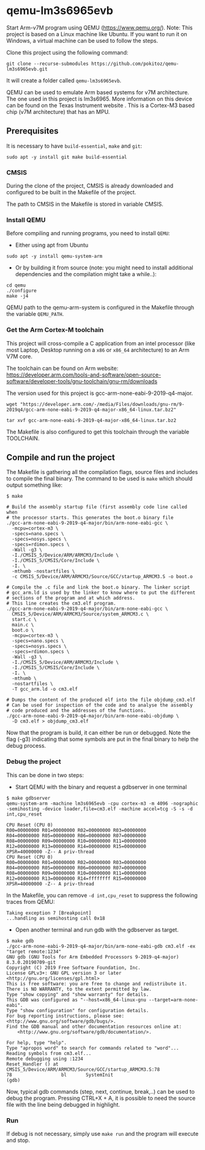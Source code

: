 # qemu-lm3s6965evb

Start Arm-v7M program using QEMU (https://www.qemu.org/).
Note: This project is based on a Linux machine like Ubuntu. If you want to run
it on Windows, a virtual machine can be used to follow the steps.

Clone this project using the following command:
```
git clone --recurse-submodules https://github.com/pokitoz/qemu-lm3s6965evb.git
```

It will create a folder called `qemu-lm3s6965evb`.

QEMU can be used to emulate Arm based systems for v7M architecture. The one used
in this project is lm3s6965. More information on this device can be found on the
Texas Instrument website . This is a Cortex-M3 based chip (v7M architecture)
that has an MPU.

## Prerequisites

It is necessary to have `build-essential`, `make` and `git`:
```
sudo apt -y install git make build-essential
```

### CMSIS

During the clone of the project, CMSIS is already downloaded and configured
to be built in the Makefile of the project.

The path to CMSIS in the Makefile is stored in variable CMSIS.

### Install QEMU

Before compiling and running programs, you need to install `QEMU`:
- Either using apt from Ubuntu
```
sudo apt -y install qemu-system-arm
```

- Or by building it from source (note: you might need to install
  additional dependencies and the compilation might take a while..):
```
cd qemu
./configure
make -j4
```

QEMU path to the qemu-arm-system is configured in the Makefile through
the variable `QEMU_PATH`.

### Get the Arm Cortex-M toolchain

This project will cross-compile a C application from an intel processor
(like most Laptop, Desktop running on a `x86` or `x86_64` architecture) to
an Arm V7M core.

The toolchain can be found on Arm website:
https://developer.arm.com/tools-and-software/open-source-software/developer-tools/gnu-toolchain/gnu-rm/downloads

The version used for this project is gcc-arm-none-eabi-9-2019-q4-major.
```
wget "https://developer.arm.com/-/media/Files/downloads/gnu-rm/9-2019q4/gcc-arm-none-eabi-9-2019-q4-major-x86_64-linux.tar.bz2"

tar xvf gcc-arm-none-eabi-9-2019-q4-major-x86_64-linux.tar.bz2
```

The Makefile is also configured to get this toolchain through the variable
TOOLCHAIN.

## Compile and run the project

The Makefile is gathering all the compilation flags, source files and includes
to compile the final binary.
The command to be used is `make` which should output something like:

```
$ make

# Build the assembly startup file (first assembly code line called when
# the processor starts. This generates the boot.o binary file
./gcc-arm-none-eabi-9-2019-q4-major/bin/arm-none-eabi-gcc \
  -mcpu=cortex-m3 \
  -specs=nano.specs \
  -specs=nosys.specs \
  -specs=rdimon.specs \
  -Wall -g3 \
  -I./CMSIS_5/Device/ARM/ARMCM3/Include \
  -I./CMSIS_5/CMSIS/Core/Include \
  -I. \
  -mthumb -nostartfiles \
  -c CMSIS_5/Device/ARM/ARMCM3/Source/GCC/startup_ARMCM3.S -o boot.o

# Compile the .c file and link the boot.o binary. The linker script
# gcc_arm.ld is used by the linker to know where to put the different
# sections of the program and at which address.
# This line creates the cm3.elf program.
./gcc-arm-none-eabi-9-2019-q4-major/bin/arm-none-eabi-gcc \
  CMSIS_5/Device/ARM/ARMCM3/Source/system_ARMCM3.c \
  start.c \
  main.c \
  boot.o \
  -mcpu=cortex-m3 \
  -specs=nano.specs \
  -specs=nosys.specs \
  -specs=rdimon.specs \
  -Wall -g3 \
  -I./CMSIS_5/Device/ARM/ARMCM3/Include \
  -I./CMSIS_5/CMSIS/Core/Include \
  -I. \
  -mthumb \
  -nostartfiles \
  -T gcc_arm.ld -o cm3.elf

# Dumps the content of the produced elf into the file objdump_cm3.elf
# Can be used for inspection of the code and to analyse the assembly
# code produced and the addresses of the functions.
./gcc-arm-none-eabi-9-2019-q4-major/bin/arm-none-eabi-objdump \
  -D cm3.elf > objdump_cm3.elf
```

Now that the program is build, it can either be run or debugged. Note the flag
(-g3) indicating that some symbols are put in the final binary to help the
debug process.

### Debug the project

This can be done in two steps:
- Start QEMU with the binary and request a gdbserver in one terminal

```
$ make gdbserver
qemu-system-arm -machine lm3s6965evb -cpu cortex-m3 -m 4096 -nographic -semihosting -device loader,file=cm3.elf -machine accel=tcg -S -s -d int,cpu_reset

CPU Reset (CPU 0)
R00=00000000 R01=00000000 R02=00000000 R03=00000000
R04=00000000 R05=00000000 R06=00000000 R07=00000000
R08=00000000 R09=00000000 R10=00000000 R11=00000000
R12=00000000 R13=00000000 R14=00000000 R15=00000000
XPSR=40000000 -Z-- A priv-thread
CPU Reset (CPU 0)
R00=00000000 R01=00000000 R02=00000000 R03=00000000
R04=00000000 R05=00000000 R06=00000000 R07=00000000
R08=00000000 R09=00000000 R10=00000000 R11=00000000
R12=00000000 R13=00000000 R14=ffffffff R15=00000000
XPSR=40000000 -Z-- A priv-thread
```

In the Makefile, you can remove `-d int,cpu_reset` to suppress the following
traces from QEMU:
```
Taking exception 7 [Breakpoint]
...handling as semihosting call 0x18
```

- Open another terminal and run gdb with the gdbserver as target.

```
$ make gdb
./gcc-arm-none-eabi-9-2019-q4-major/bin/arm-none-eabi-gdb cm3.elf -ex "target remote:1234"
GNU gdb (GNU Tools for Arm Embedded Processors 9-2019-q4-major) 8.3.0.20190709-git
Copyright (C) 2019 Free Software Foundation, Inc.
License GPLv3+: GNU GPL version 3 or later <http://gnu.org/licenses/gpl.html>
This is free software: you are free to change and redistribute it.
There is NO WARRANTY, to the extent permitted by law.
Type "show copying" and "show warranty" for details.
This GDB was configured as "--host=x86_64-linux-gnu --target=arm-none-eabi".
Type "show configuration" for configuration details.
For bug reporting instructions, please see:
<http://www.gnu.org/software/gdb/bugs/>.
Find the GDB manual and other documentation resources online at:
    <http://www.gnu.org/software/gdb/documentation/>.

For help, type "help".
Type "apropos word" to search for commands related to "word"...
Reading symbols from cm3.elf...
Remote debugging using :1234
Reset_Handler () at CMSIS_5/Device/ARM/ARMCM3/Source/GCC/startup_ARMCM3.S:78
78	                bl       SystemInit
(gdb) 
```

Now, typical gdb commands (step, next, continue, break,..) can be used to debug
the program. Pressing CTRL+X + A, it is possible to need the source file with
the line being debugged in highlight.

### Run

If debug is not necessary, simply use `make run` and the program will execute
and stop.
